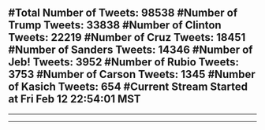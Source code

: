 #Total Number of Tweets: 98538 
#Number of Trump Tweets: 33838
#Number of Clinton Tweets: 22219
#Number of Cruz Tweets: 18451
#Number of Sanders Tweets: 14346
#Number of Jeb! Tweets: 3952
#Number of Rubio Tweets: 3753
#Number of Carson Tweets: 1345
#Number of Kasich Tweets: 654
#Current Stream Started at Fri Feb 12 22:54:01 MST
---
---
---
